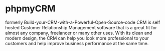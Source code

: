 # phpmyCRM
formerly Build-your-CRM-with-a-Powerful-Open-Source-code
CRM is self hosted Customer Relationship Management software that is a great fit for almost any company, freelancer or many other uses. With its clean and modern design, the CRM can help you look more professional to your customers and help improve business performance at the same time.
